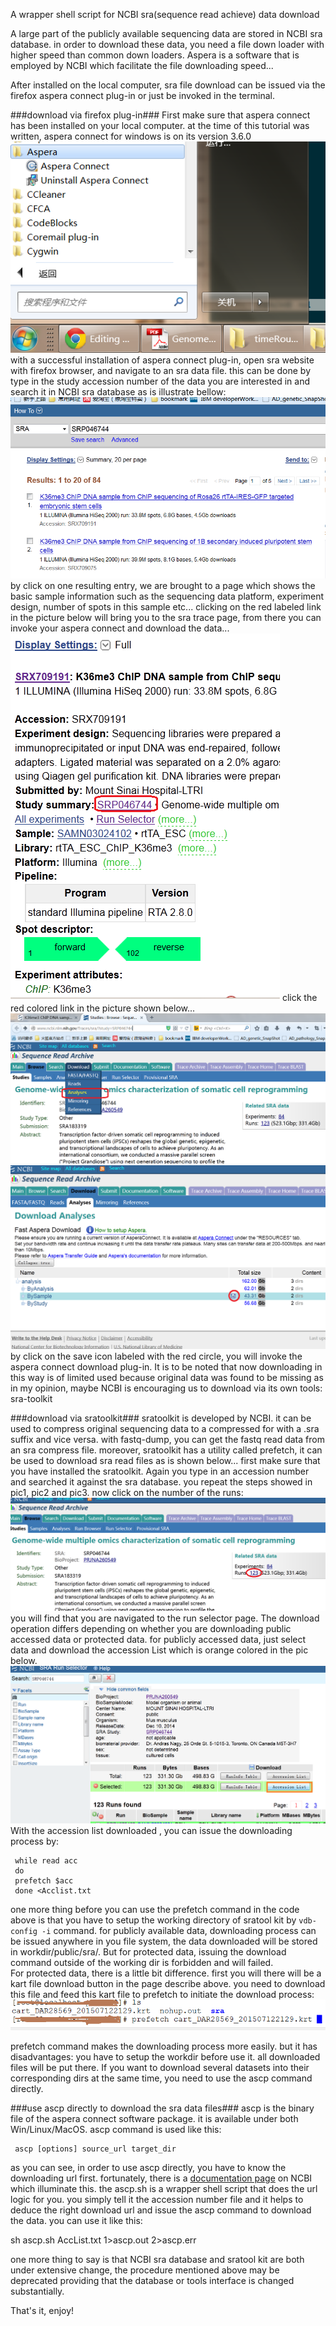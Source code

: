 A wrapper shell script for NCBI sra(sequence read achieve) data download 

A large part of the publicly available sequencing data are stored in NCBI sra database. in order to download these data, you need a file down loader with higher speed than common down loaders. Aspera is a software that is employed by NCBI which facilitate the file downloading speed...

After installed on the local computer, sra file download can be issued via the firefox aspera connect plug-in or just be invoked in the terminal.

###download via firefox plug-in###
First make sure that aspera connect has been installed on your local computer. at the time of this tutorial was written, aspera connect for windows is on its version 3.6.0  
![aspera connect installation](./img/aspera_install.bmp)
with a successful installation of aspera connect plug-in, open sra website with firefox browser, and navigate to an sra data file. this can be done by type in the study accession number of the data you are interested in and search it in NCBI sra database as is illustrate bellow:
![sra database search](./img/sra_search.bmp)
by click on one resulting entry, we are brought to a page which shows the basic sample information such as the sequencing data platform, experiment design, number of spots in this sample etc... clicking on the red labeled link in the picture below will bring you to the sra trace page, from there you can invoke your aspera connect and download the data...
![sample information](./img/sample_infor.bmp)
click the red colored link in the picture shown below...
![trace](./img/trace.bmp)
![ascp_invoke.bmp](img/ascp_invoke.bmp)
by click on the save icon labeled with the red circle, you will invoke the aspera connect download plug-in. It is to be noted that now downloading in this way is of limited used because original data was found to be missing as in my opinion, maybe NCBI is encouraging us to download via its own tools: sra-toolkit  

###download via sratoolkit###
sratoolkit is developed by NCBI. it can be used to compress original sequencing data to a compressed for with a .sra suffix and vice versa. with fastq-dump, you can get the fastq read data from an sra compress file. moreover, sratoolkit has a utility called prefetch, it can be used to download sra read files as is shown below...
first make sure that you have installed the sratoolkit.
Again you type in an accession number and searched it against the sra database. you repeat the steps showed in pic1, pic2 and pic3. now click on the number of the runs:
![prefetch](img/prefetch.bmp)
you will find that you are navigated to the run selector page. The download operation differs depending on whether you are downloading public accessed data or protected data. for publicly accessed data, just select data and download the accession List which is orange colored in the pic below.
![accList](img/accessionList.bmp)
With the accession list downloaded , you can issue the downloading process by:

     while read acc
     do
     prefetch $acc
     done <Acclist.txt

one more thing before you can use the prefetch command in the code above is that you have to setup the working directory of sratool kit by `vdb-config -i` command.  for publicly available data, downloading process can be issued anywhere in you file system, the data downloaded will be stored in workdir/public/sra/. But for protected data, issuing the download command outside of the working dir is forbidden and will failed.  
For protected data, there is a little bit difference. first you will there will be a kart file download button in the page describe above. you need to download this file and feed this kart file to prefetch to initiate the download process:
![protect data download](img/protectData.bmp)

prefetch command makes the downloading process more easily. but it has disadvantages: you have to setup the workdir before use it. all downloaded files will be put there. If you want to download several datasets into their corresponding dirs at the same time, you need to use the ascp command directly.

###use ascp directly to download the sra data files###
ascp is the binary file of the aspera connect software package. it is available under both Win/Linux/MacOS. ascp command is used like this:

     ascp [options] source_url target_dir

as you can see, in order to use ascp directly, you have to know the downloading url first. fortunately, there is a [documentation page](http://www.ncbi.nlm.nih.gov/books/NBK158899/#SRA_download.accessing_the__ascp_utility) on NCBI which illuminate this. the ascp.sh is a wrapper shell script that does the url logic for you. you simply tell it the accession number file and it helps to deduce the right download url and issue the ascp command to download the data. you can use it like this:

   sh ascp.sh AccList.txt 1>ascp.out 2>ascp.err

one more thing to say is that NCBI sra database and sratool kit are both under extensive change, the procedure mentioned above may be deprecated providing that the database or tools interface is changed substantially.  

That's it, enjoy!